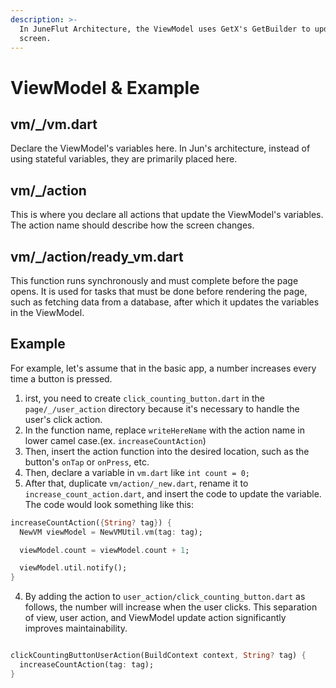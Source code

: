 ```yaml
---
description: >-
  In JuneFlut Architecture, the ViewModel uses GetX's GetBuilder to update the
  screen.
---
```


# ViewModel & Example

## vm/\_/vm.dart

Declare the ViewModel's variables here. In Jun's architecture, instead of using stateful variables, they are primarily placed here.



## vm/\_/action

This is where you declare all actions that update the ViewModel's variables. The action name should describe how the screen changes.



## vm/\_/action/ready\_vm.dart

This function runs synchronously and must complete before the page opens. It is used for tasks that must be done before rendering the page, such as fetching data from a database, after which it updates the variables in the ViewModel.



## Example

For example, let's assume that in the basic app, a number increases every time a button is pressed.

1. irst, you need to create `click_counting_button.dart` in the `page/_/user_action` directory because it's necessary to handle the user's click action.
2. In the function name, replace `writeHereName` with the action name in lower camel case.(ex. `increaseCountAction`)
3. Then, insert the action function into the desired location, such as the button's `onTap` or `onPress`, etc.
4. Then, declare a variable in `vm.dart` like `int count = 0;`
5. After that, duplicate `vm/action/_new.dart`, rename it to `increase_count_action.dart`, and insert the code to update the variable. The code would look something like this:

```dart
increaseCountAction({String? tag}) {
  NewVM viewModel = NewVMUtil.vm(tag: tag);

  viewModel.count = viewModel.count + 1;

  viewModel.util.notify();
}

```

4. By adding the action to `user_action/click_counting_button.dart` as follows, the number will increase when the user clicks. This separation of view, user action, and ViewModel update action significantly improves maintainability.

```dart

clickCountingButtonUserAction(BuildContext context, String? tag) {
  increaseCountAction(tag: tag);
}
```
